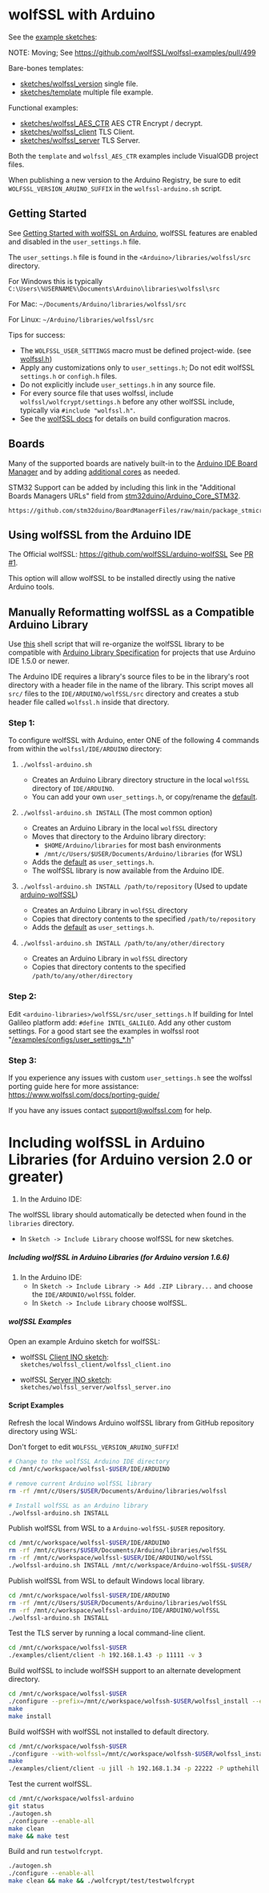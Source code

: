 # wolfSSL with Arduino

See the [example sketches](./sketches/README.md):

NOTE: Moving; See https://github.com/wolfSSL/wolfssl-examples/pull/499

Bare-bones templates:

- [sketches/wolfssl_version](./sketches/wolfssl_version/README.md) single file.
- [sketches/template](./sketches/template/README.md) multiple file example.

Functional examples:
- [sketches/wolfssl_AES_CTR](./sketches/wolfssl_AES_CTR/README.md) AES CTR Encrypt / decrypt.
- [sketches/wolfssl_client](./sketches/wolfssl_client/README.md) TLS Client.
- [sketches/wolfssl_server](./sketches/wolfssl_server/README.md) TLS Server.

Both the `template` and `wolfssl_AES_CTR` examples include VisualGDB project files.

When publishing a new version to the Arduino Registry, be sure to edit `WOLFSSL_VERSION_ARUINO_SUFFIX` in the `wolfssl-arduino.sh` script.

## Getting Started

See [Getting Started with wolfSSL on Arduino](https://www.wolfssl.com/getting-started-with-wolfssl-on-arduino/), wolfSSL features are enabled and disabled in the `user_settings.h` file.

The `user_settings.h` file is found in the `<Arduino>/libraries/wolfssl/src` directory.

For Windows this is typically `C:\Users\%USERNAME%\Documents\Arduino\libraries\wolfssl\src`

For Mac: `~/Documents/Arduino/libraries/wolfssl/src`

For Linux: `~/Arduino/libraries/wolfssl/src`

Tips for success:

- The `WOLFSSL_USER_SETTINGS` macro must be defined project-wide. (see [wolfssl.h](https://github.com/wolfSSL/wolfssl/blob/master/IDE/ARDUINO/wolfssl.h))
- Apply any customizations only to `user_settings.h`;  Do not edit wolfSSL `settings.h` or `configh.h` files.
- Do not explicitly include `user_settings.h` in any source file.
- For every source file that uses wolfssl, include `wolfssl/wolfcrypt/settings.h` before any other wolfSSL include, typically via `#include "wolfssl.h"`.
- See the [wolfSSL docs](https://www.wolfssl.com/documentation/manuals/wolfssl/chapter02.html) for details on build configuration macros.

## Boards

Many of the supported boards are natively built-in to the [Arduino IDE Board Manager](https://docs.arduino.cc/software/ide-v2/tutorials/ide-v2-board-manager/)
and by adding [additional cores](https://docs.arduino.cc/learn/starting-guide/cores/) as needed.

STM32 Support can be added by including this link in the "Additional Boards Managers URLs" field
from [stm32duino/Arduino_Core_STM32](https://github.com/stm32duino/Arduino_Core_STM32?tab=readme-ov-file#getting-started).

```
https://github.com/stm32duino/BoardManagerFiles/raw/main/package_stmicroelectronics_index.json
```

## Using wolfSSL from the Arduino IDE

The Official wolfSSL: https://github.com/wolfSSL/arduino-wolfSSL See [PR #1](https://github.com/wolfSSL/Arduino-wolfSSL/pull/1).

This option will allow wolfSSL to be installed directly using the native Arduino tools.

## Manually Reformatting wolfSSL as a Compatible Arduino Library

Use [this](./wolfssl-arduino.sh) shell script that will re-organize the wolfSSL library to be
compatible with [Arduino Library Specification](https://arduino.github.io/arduino-cli/0.35/library-specification/)
for projects that use Arduino IDE 1.5.0 or newer.

The Arduino IDE requires a library's source files to be in the library's root directory with a
header file in the name of the library. This script moves all `src/` files to the `IDE/ARDUINO/wolfSSL/src`
directory and creates a stub header file called `wolfssl.h` inside that directory.

### Step 1:

To configure wolfSSL with Arduino, enter ONE of the following 4 commands
from within the `wolfssl/IDE/ARDUINO` directory:

1. `./wolfssl-arduino.sh`
    - Creates an Arduino Library directory structure in the local `wolfSSL` directory of `IDE/ARDUINO`.
    - You can add your own `user_settings.h`, or copy/rename the [default](https://github.com/wolfSSL/wolfssl/blob/master/examples/configs/user_settings_arduino.h).

2. `./wolfssl-arduino.sh INSTALL` (The most common option)
    - Creates an Arduino Library in the local `wolfSSL` directory
    - Moves that directory to the Arduino library directory:
        - `$HOME/Arduino/libraries` for most bash environments
        - `/mnt/c/Users/$USER/Documents/Arduino/libraries` (for WSL)
    - Adds the [default](../../examples/configs/user_settings_arduino.h) as `user_settings.h`.
    - The wolfSSL library is now available from the Arduino IDE.

3. `./wolfssl-arduino.sh INSTALL /path/to/repository` (Used to update [arduino-wolfSSL](https://github.com/wolfSSL/arduino-wolfSSL))
    - Creates an Arduino Library in `wolfSSL` directory
    - Copies that directory contents to the specified `/path/to/repository`
    - Adds the [default](../../examples/configs/user_settings_arduino.h) as `user_settings.h`.

4. `./wolfssl-arduino.sh INSTALL /path/to/any/other/directory`
    - Creates an Arduino Library in `wolfSSL` directory
    - Copies that directory contents to the specified `/path/to/any/other/directory`

### Step 2:

Edit `<arduino-libraries>/wolfSSL/src/user_settings.h`
If building for Intel Galileo platform add: `#define INTEL_GALILEO`.
Add any other custom settings. For a good start see the examples in wolfssl root
"[/examples/configs/user_settings_*.h](https://github.com/wolfssl/wolfssl/tree/master/examples/configs)"

### Step 3:

If you experience any issues with custom `user_settings.h` see the wolfssl
porting guide here for more assistance: https://www.wolfssl.com/docs/porting-guide/

If you have any issues contact support@wolfssl.com for help.

# Including wolfSSL in Arduino Libraries (for Arduino version 2.0 or greater)

1. In the Arduino IDE:

The wolfSSL library should automatically be detected when found in the `libraries`
directory.

  - In `Sketch -> Include Library` choose wolfSSL for new sketches.


##### Including wolfSSL in Arduino Libraries (for Arduino version 1.6.6)

1. In the Arduino IDE:
    - In `Sketch -> Include Library -> Add .ZIP Library...` and choose the
        `IDE/ARDUNIO/wolfSSL` folder.
    - In `Sketch -> Include Library` choose wolfSSL.

##### wolfSSL Examples

Open an example Arduino sketch for wolfSSL:

  - wolfSSL [Client INO sketch](./sketches/wolfssl_client/README.md): `sketches/wolfssl_client/wolfssl_client.ino`

  - wolfSSL [Server INO sketch](./sketches/wolfssl_server/README.md): `sketches/wolfssl_server/wolfssl_server.ino`

#### Script Examples

Refresh the local Windows Arduino wolfSSL library from GitHub repository directory using WSL:

Don't forget to edit `WOLFSSL_VERSION_ARUINO_SUFFIX`!

```bash
# Change to the wolfSSL Arduino IDE directory
cd /mnt/c/workspace/wolfssl-$USER/IDE/ARDUINO

# remove current Arduino wolfSSL library
rm -rf /mnt/c/Users/$USER/Documents/Arduino/libraries/wolfssl

# Install wolfSSL as an Arduino library
./wolfssl-arduino.sh INSTALL
```

Publish wolfSSL from WSL to a `Arduino-wolfSSL-$USER` repository.

```bash
cd /mnt/c/workspace/wolfssl-$USER/IDE/ARDUINO
rm -rf /mnt/c/Users/$USER/Documents/Arduino/libraries/wolfSSL
rm -rf /mnt/c/workspace/wolfssl-$USER/IDE/ARDUINO/wolfSSL
./wolfssl-arduino.sh INSTALL /mnt/c/workspace/Arduino-wolfSSL-$USER/
```

Publish wolfSSL from WSL to default Windows local library.

```bash
cd /mnt/c/workspace/wolfssl-$USER/IDE/ARDUINO
rm -rf /mnt/c/Users/$USER/Documents/Arduino/libraries/wolfSSL
rm -rf /mnt/c/workspace/wolfssl-arduino/IDE/ARDUINO/wolfSSL
./wolfssl-arduino.sh INSTALL
```

Test the TLS server by running a local command-line client.

```bash
cd /mnt/c/workspace/wolfssl-$USER
./examples/client/client -h 192.168.1.43 -p 11111 -v 3
```

Build wolfSSL to include wolfSSH support to an alternate development directory.

```bash
cd /mnt/c/workspace/wolfssl-$USER
./configure --prefix=/mnt/c/workspace/wolfssh-$USER/wolfssl_install --enable-ssh
make
make install

```

Build wolfSSH with wolfSSL not installed to default directory.

```bash
cd /mnt/c/workspace/wolfssh-$USER
./configure --with-wolfssl=/mnt/c/workspace/wolfssh-$USER/wolfssl_install
make
./examples/client/client -u jill -h 192.168.1.34 -p 22222 -P upthehill
```

Test the current wolfSSL.

```bash
cd /mnt/c/workspace/wolfssl-arduino
git status
./autogen.sh
./configure --enable-all
make clean
make && make test
```

Build and run `testwolfcrypt`.

```bash
./autogen.sh
./configure --enable-all
make clean && make && ./wolfcrypt/test/testwolfcrypt
```
